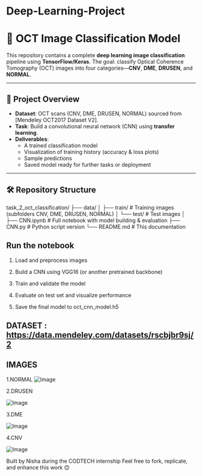 # Deep-Learning-Project
# 🧠 OCT Image Classification Model 

This repository contains a complete **deep learning image classification** pipeline using **TensorFlow/Keras**. The goal: classify Optical Coherence Tomography (OCT) images into four categories—**CNV**, **DME**, **DRUSEN**, and **NORMAL**.

---

## 🎯 Project Overview

- **Dataset**: OCT scans (CNV, DME, DRUSEN, NORMAL) sourced from [Mendeley OCT2017 Dataset V2].
- **Task**: Build a convolutional neural network (CNN) using **transfer learning**.
- **Deliverables**:
  - A trained classification model
  - Visualization of training history (accuracy & loss plots)
  - Sample predictions
  - Saved model ready for further tasks or deployment

---

## 🛠️ Repository Structure
task_2_oct_classification/
├── data/
│ ├── train/ # Training images (subfolders CNV, DME, DRUSEN, NORMAL)
│ └── test/ # Test images
│
├── CNN.ipynb # Full notebook with model building & evaluation
├── CNN.py # Python script version 
└── README.md # This documentation

## Run the notebook

1. Load and preprocess images

2. Build a CNN using VGG16 (or another pretrained backbone)

3. Train and validate the model

4. Evaluate on test set and visualize performance

5. Save the final model to oct_cnn_model.h5

## DATASET : https://data.mendeley.com/datasets/rscbjbr9sj/2

## IMAGES 
1.NORMAL 
![Image](https://github.com/user-attachments/assets/9894d230-9a50-4321-a825-b198e4f223d7)



2.DRUSEN


![Image](https://github.com/user-attachments/assets/b652a3bc-8e7e-468e-84e4-21d71af812c0)


3.DME


![Image](https://github.com/user-attachments/assets/b652a3bc-8e7e-468e-84e4-21d71af812c0)



4.CNV


![Image](https://github.com/user-attachments/assets/80042ed5-b84b-477e-911c-3edd09ff2e92)



Built by Nisha during the CODTECH internship
Feel free to fork, replicate, and enhance this work 😊
